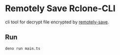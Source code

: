 # Remotely Save Rclone-CLI

cli tool for decrypt file encrypted by [remotely-save](https://github.com/remotely-save/remotely-save).

## Run

```bash
deno run main.ts
```
